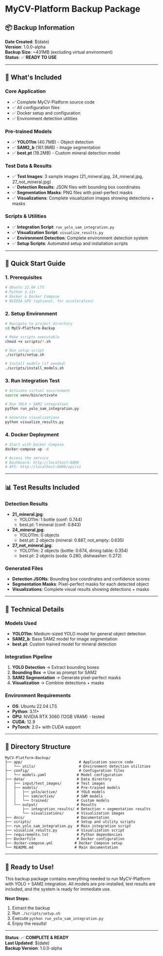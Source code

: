 # MyCV-Platform Backup Package

## 📦 **Backup Information**

**Date Created**: $(date)  
**Version**: 1.0.0-alpha  
**Backup Size**: ~431MB (excluding virtual environment)  
**Status**: ✅ **READY TO USE**

---

## 🎯 **What's Included**

### **Core Application**
- ✅ Complete MyCV-Platform source code
- ✅ All configuration files
- ✅ Docker setup and configuration
- ✅ Environment detection utilities

### **Pre-trained Models**
- ✅ **YOLO11m** (40.7MB) - Object detection
- ✅ **SAM2_b** (161.9MB) - Image segmentation  
- ✅ **best.pt** (19.2MB) - Custom mineral detection model

### **Test Data & Results**
- ✅ **Test Images**: 3 sample images (21_mineral.jpg, 24_mineral.jpg, 27_not_mineral.jpg)
- ✅ **Detection Results**: JSON files with bounding box coordinates
- ✅ **Segmentation Masks**: PNG files with pixel-perfect masks
- ✅ **Visualizations**: Complete visualization images showing detections + masks

### **Scripts & Utilities**
- ✅ **Integration Script**: `run_yolo_sam_integration.py`
- ✅ **Visualization Script**: `visualize_results.py`
- ✅ **Environment Detection**: Complete environment detection system
- ✅ **Setup Scripts**: Automated setup and installation scripts

---

## 🚀 **Quick Start Guide**

### **1. Prerequisites**
```bash
# Ubuntu 22.04 LTS
# Python 3.11+
# Docker & Docker Compose
# NVIDIA GPU (optional, for acceleration)
```

### **2. Setup Environment**
```bash
# Navigate to project directory
cd MyCV-Platform-Backup

# Make scripts executable
chmod +x scripts/*.sh

# Run setup script
./scripts/setup.sh

# Install models (if needed)
./scripts/install_models.sh
```

### **3. Run Integration Test**
```bash
# Activate virtual environment
source venv/bin/activate

# Run YOLO + SAM2 integration
python run_yolo_sam_integration.py

# Generate visualizations
python visualize_results.py
```

### **4. Docker Deployment**
```bash
# Start with Docker Compose
docker-compose up -d

# Access the service
# Dashboard: http://localhost:8000
# API: http://localhost:8000/api/v1
```

---

## 📊 **Test Results Included**

### **Detection Results**
- **21_mineral.jpg**: 
  - YOLO11m: 1 bottle (conf: 0.744)
  - best.pt: 1 mineral (conf: 0.843)
- **24_mineral.jpg**:
  - YOLO11m: 0 objects
  - best.pt: 2 objects (mineral: 0.887, not_empty: 0.635)
- **27_not_mineral.jpg**:
  - YOLO11m: 2 objects (bottle: 0.674, dining table: 0.354)
  - best.pt: 2 objects (soda: 0.280, dishwasher: 0.272)

### **Generated Files**
- **Detection JSONs**: Bounding box coordinates and confidence scores
- **Segmentation Masks**: Pixel-perfect masks for each detected object
- **Visualizations**: Complete visual results showing detections + masks

---

## 🔧 **Technical Details**

### **Models Used**
- **YOLO11m**: Medium-sized YOLO model for general object detection
- **SAM2_b**: Base SAM2 model for image segmentation
- **best.pt**: Custom trained model for mineral detection

### **Integration Pipeline**
1. **YOLO Detection** → Extract bounding boxes
2. **Bounding Box** → Use as prompt for SAM2
3. **SAM2 Segmentation** → Generate pixel-perfect masks
4. **Visualization** → Combine detections + masks

### **Environment Requirements**
- **OS**: Ubuntu 22.04 LTS
- **Python**: 3.11+
- **GPU**: NVIDIA RTX 3060 (12GB VRAM) - tested
- **CUDA**: 12.9
- **PyTorch**: 2.0+ with CUDA support

---

## 📁 **Directory Structure**

```
MyCV-Platform-Backup/
├── app/                          # Application source code
│   └── utils/                    # Environment detection utilities
├── config/                       # Configuration files
│   └── models.yaml              # Model configuration
├── data/                        # Data directory
│   ├── input/test_images/       # Test images
│   ├── models/                  # Pre-trained models
│   │   ├── yolo/active/         # YOLO models
│   │   ├── sam/active/          # SAM models
│   │   └── trained/             # Custom models
│   └── output/                  # Results
│       ├── integration_results/ # Detection + segmentation results
│       └── visualizations/      # Visualization images
├── docs/                        # Documentation
├── scripts/                     # Setup and utility scripts
├── run_yolo_sam_integration.py  # Main integration script
├── visualize_results.py         # Visualization script
├── requirements.txt             # Python dependencies
├── Dockerfile                   # Docker configuration
├── docker-compose.yml          # Docker Compose setup
└── README.md                   # Main documentation
```

---

## 🎉 **Ready to Use!**

This backup package contains everything needed to run MyCV-Platform with YOLO + SAM2 integration. All models are pre-installed, test results are included, and the system is ready for immediate use.

**Next Steps:**
1. Extract the backup
2. Run `./scripts/setup.sh`
3. Execute `python run_yolo_sam_integration.py`
4. Enjoy the results!

---

**Status**: ✅ **COMPLETE & READY**  
**Last Updated**: $(date)  
**Backup Version**: 1.0.0-alpha
